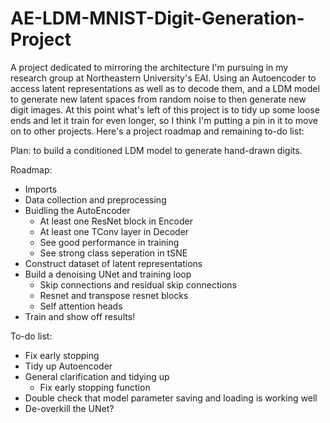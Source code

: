 # AE-LDM-MNIST-Digit-Generation-Project
A project dedicated to mirroring the architecture I'm pursuing in my research group at Northeastern University's EAI. Using an Autoencoder to access latent representations as well as to decode them, and a LDM model to generate new latent spaces from random noise to then generate new digit images. At this point what's left of this project is to tidy up some loose ends and let it train for even longer, so I think I'm putting a pin in it to move on to other projects. Here's a project roadmap and remaining to-do list: 

Plan: to build a conditioned LDM model to generate hand-drawn digits.

Roadmap:
* Imports
* Data collection and preprocessing
* Buidling the AutoEncoder
    * At least one ResNet block in Encoder
    * At least one TConv layer in Decoder
    * See good performance in training
    * See strong class seperation in tSNE 
* Construct dataset of latent representations
* Build a denoising UNet and training loop
    * Skip connections and residual skip connections
    * Resnet and transpose resnet blocks
    * Self attention heads
* Train and show off results!

To-do list:
* Fix early stopping
* Tidy up Autoencoder
* General clarification and tidying up
    * Fix early stopping function
* Double check that model parameter saving and loading is working well
* De-overkill the UNet?

